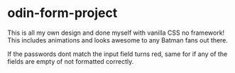# odin-form-project

This is all my own design and done myself with vanilla CSS no framework! This includes animations and looks awesome to any Batman fans out there.

If the passwords dont match the input field turns red, same for if any of the fields are empty of not formatted correctly.
